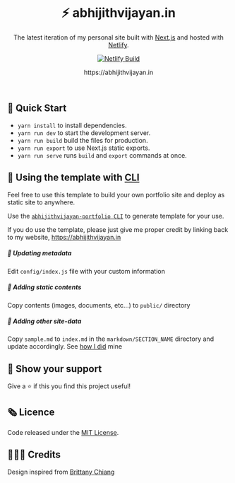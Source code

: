 <h1 align="center">⚡️  abhijithvijayan.in</h1>
<p align="center">The latest iteration of my personal site built with <a target="_blank" rel="nofollow noopener noreferrer" href="https://nextjs.org/">Next.js</a> and hosted with <a href="https://www.netlify.com/" rel="nofollow noopener noreferrer">Netlify</a>.</p>

<div align="center">
  <a href="https://app.netlify.com/sites/abhijithvijayan/deploys">
    <img src="https://api.netlify.com/api/v1/badges/3df0faa6-696c-4738-8802-45cdceb85716/deploy-status" alt="Netlify Build" />
  </a>
</div>

<p align="center">https://abhijithvijayan.in</p>
<br>

## 🚀 Quick Start

- `yarn install` to install dependencies.
- `yarn run dev` to start the development server.
- `yarn run build` build the files for production.
- `yarn run export` to use Next.js static exports.
- `yarn run serve` runs `build` and `export` commands at once.

## 🚨 Using the template with [CLI](https://github.com/abhijithvijayan/portfolio-cli)

Feel free to use this template to build your own portfolio site and deploy as static site to anywhere.

Use the [`abhijithvijayan-portfolio CLI`](https://github.com/abhijithvijayan/portfolio-cli) to generate template for your use.

If you do use the template, please just give me proper credit by linking back to my website, https://abhijithvijayan.in
<br />

##### 🌟 Updating metadata

Edit `config/index.js` file with your custom information

##### 🌟 Adding static contents

Copy contents (images, documents, etc...) to `public/` directory

##### 🌟 Adding other site-data

Copy `sample.md` to `index.md` in the `markdown/SECTION_NAME` directory and update accordingly. See [how I did](https://github.com/abhijithvijayan/abhijithvijayan.in/tree/master/markdown) mine

## 🖤 Show your support

Give a ⭐ if this you find this project useful!

## 🗞 Licence

Code released under the [MIT License](LICENSE).

## 👩🏾‍🔬 Credits

Design inspired from [Brittany Chiang](https://github.com/bchiang7)
